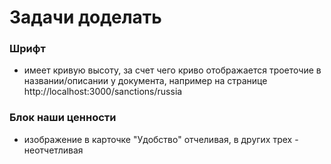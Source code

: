 # Задачи доделать

### Шрифт

- имеет кривую высоту, за счет чего криво отображается троеточие в названии/описании у документа, например на странице http://localhost:3000/sanctions/russia


### Блок наши ценности

- изображение в карточке "Удобство" отчеливая, в других трех - неотчетливая
